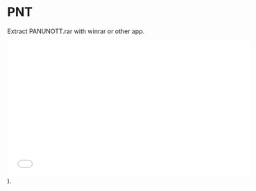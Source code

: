 # PNT

Extract PANUNOTT.rar with winrar or other app.


<iframe width="560" height="315" src="Preview.mp4" frameborder="0" allowfullscreen>

  
</iframe>).
